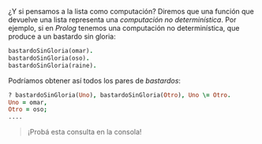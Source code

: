 ¿Y si pensamos a la lista como computación? Diremos que una función que devuelve una lista representa una _computación no determinística_. Por ejemplo, si en _Prolog_ tenemos una computación no determinística, que produce a un bastardo sin gloria:

```prolog
bastardoSinGloria(omar).
bastardoSinGloria(oso).
bastardoSinGloria(raine).
```

Podríamos obtener así todos los pares de _bastardos_:

```prolog
? bastardoSinGloria(Uno), bastardoSinGloria(Otro), Uno \= Otro.
Uno = omar,
Otro = oso;
....
```

> ¡Probá esta consulta en la consola!